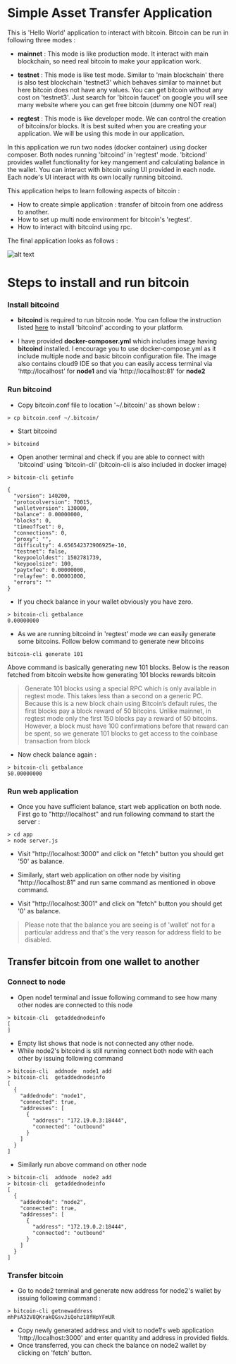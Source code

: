# Simple Asset Transfer Application

This is 'Hello World' application to interact with bitcoin. Bitcoin can be run in following three modes :

   - **mainnet** : This mode is like production mode. It interact with main blockchain, so need real bitcoin to make your application work.
    
   - **testnet** : This mode is like test mode. Similar to 'main blockchain' there is also test blockchain 'testnet3' which behaves similar to mainnet but here bitcoin does not have any values. You can get bitcoin without any cost on 'testnet3'. Just search for 'bitcoin faucet' on google you will see many website where you can get free bitcoin (dummy one NOT real)
    
   - **regtest** : This mode is like developer mode. We can control the creation of bitcoins/or blocks. It is best suited when you are creating your application. We will be using this mode in our application.
    
    
    
In this application we run two nodes (docker container) using docker composer. Both nodes running 'bitcoind' in 'regtest' mode.
'bitciond' provides wallet functionality for key mangement and calculating balance in the wallet. You can interact with bitcoin using UI provided in each node. Each node's UI interact with its own locally running bitcoind.


This application helps to learn following aspects of bitcoin :

  - How to create simple application : transfer of bitcoin from one address to another.
  - How to set up multi node environment for bitcoin's 'regtest'.
  - How to interact with bitcoind using rpc.
  
The final application looks as follows :

![alt text](https://drive.google.com/uc?export=view&id=0B5nrsdlXdWORZHQ3cWZuRTMwZzA)

# Steps to install and run bitcoin
### Install bitcoind

 - **bitcoind** is required to run bitcoin node. You can follow the instruction listed [here](https://bitcoin.org/en/full-node) to install 'bitcoind' according to your platform.
 
 - I have provided **docker-composer.yml** which includes image having **bitcoind** installed. I encourage you to use docker-compose.yml as it include multiple node and basic bitcoin configuration file. The image also contains cloud9 IDE so that you can easily access terminal via ‘http://localhost’ for **node1** and via 'http://localhost:81' for **node2**
 

###	Run bitcoind

- Copy bitcoin.conf file to location '~/.bitcoin/' as shown below :

```
> cp bitcoin.conf ~/.bitcoin/
```

- Start bitcoind 

```
> bitcoind

```

- Open another terminal and check if you are able to connect with 'bitcoind' using 'bitcoin-cli' (bitcoin-cli is also included in docker image)

```
> bitcoin-cli getinfo

{
  "version": 140200,
  "protocolversion": 70015,
  "walletversion": 130000,
  "balance": 0.00000000,
  "blocks": 0,
  "timeoffset": 0,
  "connections": 0,
  "proxy": "",
  "difficulty": 4.656542373906925e-10,
  "testnet": false,
  "keypoololdest": 1502781739,
  "keypoolsize": 100,
  "paytxfee": 0.00000000,
  "relayfee": 0.00001000,
  "errors": ""
}

```
- If you check balance in your wallet obviously you have zero. 
```
> bitcoin-cli getbalance
0.00000000

```
- As we are running bitcoind in 'regtest' mode we can easily generate some bitcoins. Follow below command to generate new bitcoins

```
bitcoin-cli generate 101
```
Above command is basically generating new 101 blocks. Below is the reason fetched from bitcoin website how generating 101 blocks rewards bitcoin


> Generate 101 blocks using a special RPC which is only available in regtest mode. This takes less than a second on a generic PC. Because this is a new block chain using Bitcoin’s default rules, the first blocks pay a block reward of 50 bitcoins. Unlike mainnet, in regtest mode only the first 150 blocks pay a reward of 50 bitcoins. However, a block must have 100 confirmations before that reward can be spent, so we generate 101 blocks to get access to the coinbase transaction from block

- Now check balance again :

```
> bitcoin-cli getbalance
50.00000000
```


### Run web application

- Once you have sufficient balance, start web application on both node. First go to "http://localhost" and run following command to start the server :
```
> cd app
> node server.js 
```
- Visit "http://localhost:3000" and click on "fetch" button you should get '50' as balance.

- Similarly, start web application on other node by visiting "http://localhost:81" and run same command as mentioned in obove command.
- Visit "http://localhost:3001" and click on "fetch" button you should get '0' as balance.

> Please note that the balance you are seeing is of 'wallet' not for a particular address and that's the very reason for address field to be disabled.
## Transfer bitcoin from one wallet to another

### Connect to node

- Open node1 terminal and issue following command to see how many other nodes are connected to this node
```
> bitcoin-cli  getaddednodeinfo 
[
]
```
- Empty list shows that node is not connected any other node.
- While node2's bitcoind is still running connect both node with each other by issuing following command
```
> bitcoin-cli  addnode  node1 add
> bitcoin-cli  getaddednodeinfo 
[
  {
    "addednode": "node1",
    "connected": true,
    "addresses": [
      {
        "address": "172.19.0.3:18444",
        "connected": "outbound"
      }
    ]
  }
]
```
- Similarly run above command on other node 
```
> bitcoin-cli  addnode  node2 add
> bitcoin-cli  getaddednodeinfo 
[
  {
    "addednode": "node2",
    "connected": true,
    "addresses": [
      {
        "address": "172.19.0.2:18444",
        "connected": "outbound"
      }
    ]
  }
]
```

### Transfer bitcoin
- Go to node2 terminal and generate new address for node2's wallet by issuing following command :
```
> bitcoin-cli getnewaddress
mhPsA32V8QKrakQGsvJiQohz18fHpYFmUR
```
- Copy newly generated address and visit to node1's web application 'http://localhost:3000' and enter quantity and address in provided fields.
- Once transferred, you can check the balance on node2 wallet by clicking on 'fetch' button.

